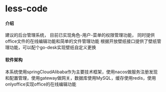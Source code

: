 # less-code

#### 介绍
建议的后台管理系统，
目前已实现角色-用户-菜单的权限管理功能，
同时提供office文件的在线编辑功能和简单的文件管理功能
根据开放壁纸接口提供了壁纸管理功能，可以配个go-desk实现壁纸自定义更换

#### 软件架构
本系统使用springCloudAlibaba作为主要技术框架，使用nacos做服务注册发现和配置管理，使用gateway做网关，数据库使用MySQL，缓存使用redis，使用onlyoffice实现office的在线编辑功能



